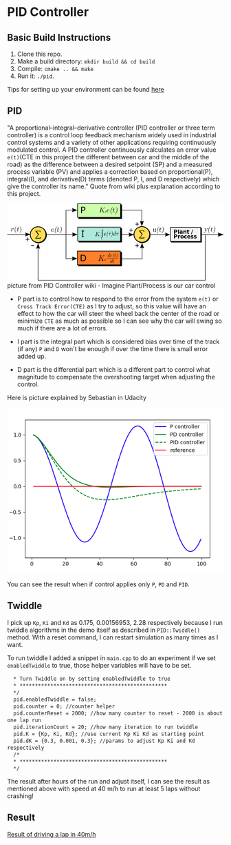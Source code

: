 # PID Controller

## Basic Build Instructions

1. Clone this repo.
2. Make a build directory: `mkdir build && cd build`
3. Compile: `cmake .. && make`
4. Run it: `./pid`. 

Tips for setting up your environment can be found [here](https://classroom.udacity.com/nanodegrees/nd013/parts/40f38239-66b6-46ec-ae68-03afd8a601c8/modules/0949fca6-b379-42af-a919-ee50aa304e6a/lessons/f758c44c-5e40-4e01-93b5-1a82aa4e044f/concepts/23d376c7-0195-4276-bdf0-e02f1f3c665d)

## PID 

"A proportional–integral–derivative controller (PID controller or three term controller) is a control loop feedback mechanism widely used in industrial control systems and a variety of other applications requiring continuously modulated control. A PID controller continuously calculates an error value `e(t)`(CTE in this project the different between car and the middle of the road) as the difference between a desired setpoint (SP) and a measured process variable (PV) and applies a correction based on proportional(P), integral(I), and derivative(D) terms (denoted P, I, and D respectively) which give the controller its name." Quote from wiki plus explanation according to this project.

![PID flow](./asset/PID.png)
picture from PID Controller wiki - Imagine Plant/Process is our car control

* P part is to control how to respond to the error from the system `e(t)` or `Cross Track Error(CTE)` as I try to adjust, so this value will have an effect to how the car will steer the wheel back the center of the road or minimize `CTE` as much as possible so I can see why the car will swing so much if there are a lot of errors.

* I part is the integral part which is considered bias over time of the track (if any) `P` and `D` won't be enough if over the time there is small error added up.

* D part is the differential part which is a different part to control what magnitude to compensate the overshooting target when adjusting the control. 

Here is picture explained by Sebastian in Udacity

![PID Control result](./asset/PID_result.png)

You can see the result when if control applies only `P`, `PD` and `PID`.

## Twiddle

I pick up `Kp`, `Ki` and `Kd` as 0.175, 0.00156953, 2.28 respectively because I run twiddle algorithms in the demo itself as described in `PID::Twiddle()` method. With a reset command, I can restart simulation as many times as I want.

To run twiddle I added a snippet in `main.cpp` to do an experiment if we set `enabledTwiddle` to true, those helper variables will have to be set.

```
  * Turn Twiddle on by setting enabledTwiddle to true
  * ************************************************
  */
  pid.enabledTwiddle = false;
  pid.counter = 0; //counter helper
  pid.counterReset = 2000; //how many counter to reset - 2000 is about one lap run
  pid.iterationCount = 20; //how many iteration to run twiddle
  pid.K = {Kp, Ki, Kd}; //use current Kp Ki Kd as starting point
  pid.dK = {0.3, 0.001, 0.3}; //params to adjust Kp Ki and Kd respectively
  /*
  * ************************************************
  */
```

The result after hours of the run and adjust itself, I can see the result as mentioned above with speed at 40 m/h to run at least 5 laps without crashing!

## Result

[Result of driving a lap in 40m/h](./asset/Drive_result_40m.mp4)

